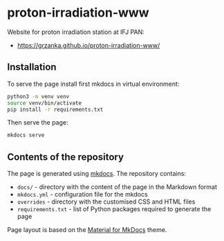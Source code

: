 # proton-irradiation-www
Website for proton irradiation station at IFJ PAN:
  - https://grzanka.github.io/proton-irradiation-www/

## Installation

To serve the page install first mkdocs in virtual environment:

```bash
python3 -m venv venv
source venv/bin/activate
pip install -r requirements.txt
```

Then serve the page:

```bash
mkdocs serve
```

## Contents of the repository

The page is generated using [mkdocs](https://www.mkdocs.org/). The repository contains:
- `docs/` - directory with the content of the page in the Markdown format
- `mkdocs.yml` - configuration file for the mkdocs
- `overrides` - directory with the customised CSS and HTML files
- `requirements.txt` - list of Python packages required to generate the page

Page layout is based on the [Material for MkDocs](https://squidfunk.github.io/mkdocs-material/) theme.